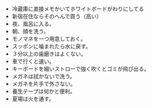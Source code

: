 * 冷蔵庫に直接メモかいてホワイトボードがわりにしてる
* 新宿在住ならそのへんで買う（高い）
* 夜、風呂に入る。
* 朝、顔を洗う。
* モノマネを一つ用意しておく。
* スッポンに噛まれたら水に戻す。
* ３分以上の歯磨きはよくない。
* 車で行くと速い。
* キーボードを細いストローで強く吹くとゴミが飛び出る。
* メガネは拭かないで洗う。
* メガネを片手で外さない。
* 養生テープは何かと便利。
* 夏場は火を通す。

